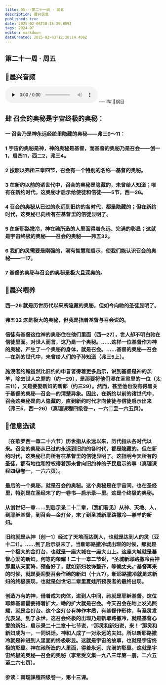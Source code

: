 ```yaml
---
title: 05---第二十一周 · 周五
description: 晨兴信息
published: true
date: 2025-02-06T10:15:29.859Z
tags: 2024-07
editor: markdown
dateCreated: 2025-02-03T12:30:14.468Z
---
```


## 第二十一周 · 周五

## 🎵晨兴音频
<audio id="audio" controls="" preload="none">
      <source id="mp3" src="/2024-07/week21/week21day5.mp3">
</audio>
---
## 📖纲目

## 肆	召会的奥秘是宇宙终极的奥秘：

### 一	召会乃是神永远经纶里隐藏的奥秘——弗三9～11：

### 1	宇宙的奥秘是神，神的奥秘是基督，而基督的奥秘乃是召会——创一1，启四11，西二2，弗三4。

### 2	按照以弗所三章四节，召会有一个特别的名称一基督的奥秘。

### 3	在新约以前的诸世代中，召会的奥秘是隐藏的，未曾给人知道；唯有在新约时代，这奥秘才启示给使徒和信徒——5节，西一26。

### 4	召会的奥秘从已过的永远到旧约的各时代，都是隐藏的；但在新约时代，这奥秘已向所有在基督里的信徒显明了。

### 5	在新耶路撒冷，神在祂所造的人里面得着永远、完满的彰显；这就是宇宙终极的奥秘——召会的奥秘——弗五32。

### 6	我们的灵需要是刚强的，满有智慧和启示，使我们能认识召会的奥秘——一17。

### 7	基督的奥秘与召会的奥秘是极大且深奥的。

## 📖晨兴喂养

### **西一26**    **就是历世历代以来所隐藏的奥秘，但如今向祂的圣徒显明了。**

### **弗五32**    **这是极大的奥秘，但我是指着基督与召会说的。**

### 信徒有基督这位神的奥秘住在他们里面（西一27），世人却不明白祂在信徒里面。对世人而言，这乃是一个奥秘。……这样一位基督作为神的奥秘，产生了一个奥秘的身体，就是召会。……基督的奥秘—召会—在别的世代中，未曾给人们的子孙知道（弗三5上）。

### 施浸者约翰虽然比旧约的申言者得着更多启示，说到基督是神的羔羊，除去世人之罪的（约一29），是那要将他们浸在圣灵里的一位（太三11），又是要娶新妇的新郎（约三29）。然而，甚至他也没有得着关于基督的奥秘—召会—的清楚异象。因此，在新约以前的诸世代中，召会这奥秘是向人隐藏的，直到新约时代才向使徒与信徒启示出来（弗三5，西一26）（真理课程四级卷一，一六二至一六五页）。

## 📖信息选读

### 〔在歌罗西一章二十六节〕历世指从永远以来，历代指从各时代以来。召会的奥秘从已过的永远到旧约的各时代，都是隐藏的。但在新约时代，这奥秘已向所有在基督里的信徒显明了。这指明今天所有的圣徒，都有地位和特权得着那未曾向旧约神的子民启示的事（真理课程四级卷一，一六六页）。

### 最后的一个奥秘，就是召会的奥秘。这个奥秘是在宇宙间，也在圣经里，特别是在圣经末了的一卷书—启示录—里。这是个终极的奥秘。

### 从创世记一章……到启示录二十二章，〔我们看见〕从神、天地、人，到耶稣基督，到召会—金灯台，末了到圣城新耶路撒冷—羔羊的新妇。

### 旧约就是从神〔创一1〕经过了天地而达到人，也就是达到人的灵〔亚十二1〕。……到了启示录末了，当新耶路撒冷城出现的时候，那就是一个极大的金灯台，也就是一座大城在一座大山上。这座大城就是基督心爱的新妇，何等的荣耀！二十一章二节说，“圣城新耶路撒冷由神那里从天而降，预备好了，就如新妇妆饰整齐，等候丈夫。”基督再来的时候，就是要迎娶召会作祂的新妇（十九7）。新耶路撒冷就是这新妇的终极表现，也就是创世记二章里夏娃所预表者的最终出现。

### 创造万有的神，借着成为肉体，进到人中间，祂就是耶稣基督。这位耶稣基督需要得着扩大，祂的扩大就是召会。今天召会在地上发光照耀，就是金灯台。这个金灯台有神作本质，有基督作形体，有圣灵发光表显。到了永世，这召会终极的出现乃是新耶路撒冷，就是基督心爱的新妇。启示录二十二章十七节说，“那灵和新妇说，来！”那灵和新妇成为一，一同说话。神和人成了一对永远的夫妇。所以新耶路撒冷就是神进到人里面的终极彰显。这就是宇宙的故事，也就是宇宙终极的彰显。神在祂所造的人里面，得着永远、完满的彰显。这就是宇宙终极的奥秘—召会的奥秘（李常受文集一九八三年第一册，二六五至二六七页）。

### 参读：真理课程四级卷一，第十三课。

<!-- Google tag (gtag.js) -->

<script async src="https://www.googletagmanager.com/gtag/js?id=G-1P8709Z16T"></script>

<script>


 window.dataLayer = window.dataLayer || [];

 function gtag(){dataLayer.push(arguments);}

 gtag('js', new Date());



 gtag('config', 'G-1P8709Z16T');

</script>